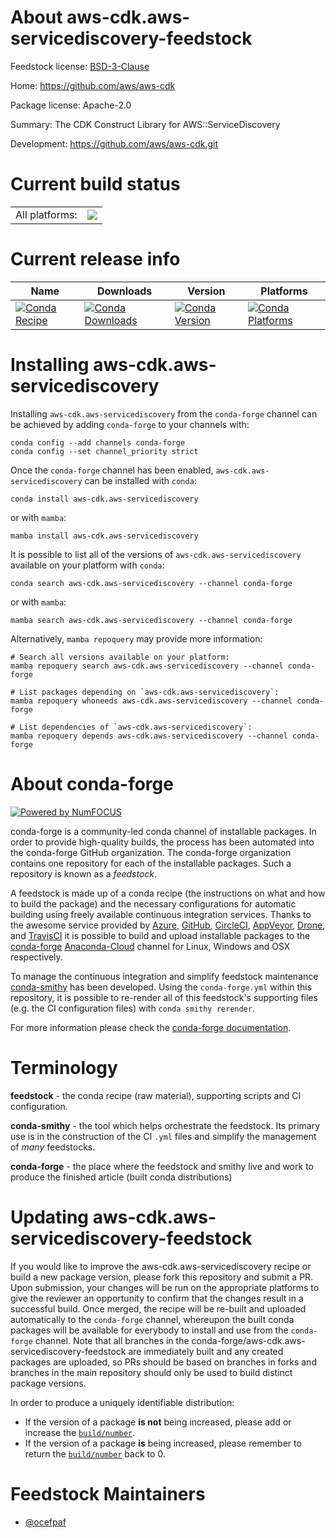 About aws-cdk.aws-servicediscovery-feedstock
============================================

Feedstock license: [BSD-3-Clause](https://github.com/conda-forge/aws-cdk.aws-servicediscovery-feedstock/blob/main/LICENSE.txt)

Home: https://github.com/aws/aws-cdk

Package license: Apache-2.0

Summary: The CDK Construct Library for AWS::ServiceDiscovery

Development: https://github.com/aws/aws-cdk.git

Current build status
====================


<table><tr><td>All platforms:</td>
    <td>
      <a href="https://dev.azure.com/conda-forge/feedstock-builds/_build/latest?definitionId=19944&branchName=main">
        <img src="https://dev.azure.com/conda-forge/feedstock-builds/_apis/build/status/aws-cdk.aws-servicediscovery-feedstock?branchName=main">
      </a>
    </td>
  </tr>
</table>

Current release info
====================

| Name | Downloads | Version | Platforms |
| --- | --- | --- | --- |
| [![Conda Recipe](https://img.shields.io/badge/recipe-aws--cdk.aws--servicediscovery-green.svg)](https://anaconda.org/conda-forge/aws-cdk.aws-servicediscovery) | [![Conda Downloads](https://img.shields.io/conda/dn/conda-forge/aws-cdk.aws-servicediscovery.svg)](https://anaconda.org/conda-forge/aws-cdk.aws-servicediscovery) | [![Conda Version](https://img.shields.io/conda/vn/conda-forge/aws-cdk.aws-servicediscovery.svg)](https://anaconda.org/conda-forge/aws-cdk.aws-servicediscovery) | [![Conda Platforms](https://img.shields.io/conda/pn/conda-forge/aws-cdk.aws-servicediscovery.svg)](https://anaconda.org/conda-forge/aws-cdk.aws-servicediscovery) |

Installing aws-cdk.aws-servicediscovery
=======================================

Installing `aws-cdk.aws-servicediscovery` from the `conda-forge` channel can be achieved by adding `conda-forge` to your channels with:

```
conda config --add channels conda-forge
conda config --set channel_priority strict
```

Once the `conda-forge` channel has been enabled, `aws-cdk.aws-servicediscovery` can be installed with `conda`:

```
conda install aws-cdk.aws-servicediscovery
```

or with `mamba`:

```
mamba install aws-cdk.aws-servicediscovery
```

It is possible to list all of the versions of `aws-cdk.aws-servicediscovery` available on your platform with `conda`:

```
conda search aws-cdk.aws-servicediscovery --channel conda-forge
```

or with `mamba`:

```
mamba search aws-cdk.aws-servicediscovery --channel conda-forge
```

Alternatively, `mamba repoquery` may provide more information:

```
# Search all versions available on your platform:
mamba repoquery search aws-cdk.aws-servicediscovery --channel conda-forge

# List packages depending on `aws-cdk.aws-servicediscovery`:
mamba repoquery whoneeds aws-cdk.aws-servicediscovery --channel conda-forge

# List dependencies of `aws-cdk.aws-servicediscovery`:
mamba repoquery depends aws-cdk.aws-servicediscovery --channel conda-forge
```


About conda-forge
=================

[![Powered by
NumFOCUS](https://img.shields.io/badge/powered%20by-NumFOCUS-orange.svg?style=flat&colorA=E1523D&colorB=007D8A)](https://numfocus.org)

conda-forge is a community-led conda channel of installable packages.
In order to provide high-quality builds, the process has been automated into the
conda-forge GitHub organization. The conda-forge organization contains one repository
for each of the installable packages. Such a repository is known as a *feedstock*.

A feedstock is made up of a conda recipe (the instructions on what and how to build
the package) and the necessary configurations for automatic building using freely
available continuous integration services. Thanks to the awesome service provided by
[Azure](https://azure.microsoft.com/en-us/services/devops/), [GitHub](https://github.com/),
[CircleCI](https://circleci.com/), [AppVeyor](https://www.appveyor.com/),
[Drone](https://cloud.drone.io/welcome), and [TravisCI](https://travis-ci.com/)
it is possible to build and upload installable packages to the
[conda-forge](https://anaconda.org/conda-forge) [Anaconda-Cloud](https://anaconda.org/)
channel for Linux, Windows and OSX respectively.

To manage the continuous integration and simplify feedstock maintenance
[conda-smithy](https://github.com/conda-forge/conda-smithy) has been developed.
Using the ``conda-forge.yml`` within this repository, it is possible to re-render all of
this feedstock's supporting files (e.g. the CI configuration files) with ``conda smithy rerender``.

For more information please check the [conda-forge documentation](https://conda-forge.org/docs/).

Terminology
===========

**feedstock** - the conda recipe (raw material), supporting scripts and CI configuration.

**conda-smithy** - the tool which helps orchestrate the feedstock.
                   Its primary use is in the construction of the CI ``.yml`` files
                   and simplify the management of *many* feedstocks.

**conda-forge** - the place where the feedstock and smithy live and work to
                  produce the finished article (built conda distributions)


Updating aws-cdk.aws-servicediscovery-feedstock
===============================================

If you would like to improve the aws-cdk.aws-servicediscovery recipe or build a new
package version, please fork this repository and submit a PR. Upon submission,
your changes will be run on the appropriate platforms to give the reviewer an
opportunity to confirm that the changes result in a successful build. Once
merged, the recipe will be re-built and uploaded automatically to the
`conda-forge` channel, whereupon the built conda packages will be available for
everybody to install and use from the `conda-forge` channel.
Note that all branches in the conda-forge/aws-cdk.aws-servicediscovery-feedstock are
immediately built and any created packages are uploaded, so PRs should be based
on branches in forks and branches in the main repository should only be used to
build distinct package versions.

In order to produce a uniquely identifiable distribution:
 * If the version of a package **is not** being increased, please add or increase
   the [``build/number``](https://docs.conda.io/projects/conda-build/en/latest/resources/define-metadata.html#build-number-and-string).
 * If the version of a package **is** being increased, please remember to return
   the [``build/number``](https://docs.conda.io/projects/conda-build/en/latest/resources/define-metadata.html#build-number-and-string)
   back to 0.

Feedstock Maintainers
=====================

* [@ocefpaf](https://github.com/ocefpaf/)

